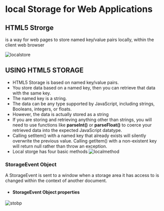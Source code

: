 # **local Storage for Web Applications**
## HTML5 Strorge
is a way for web pages to store named key/value pairs locally, within the client web browser

![localstore](https://ui.vision/Content/Images/kantulocalstorage.jpg)

## USING HTML5 STORAGE
  * HTML5 Storage is based on named key/value pairs. 
  * You store data based on a named key, then you can retrieve that data with the same key. 
  * The named key is a string. 
  * The data can be any type supported by JavaScript, including strings, Booleans, integers, or floats.
  *  However, the data is actually stored as a string
  * If you are storing and retrieving anything other than strings, you will need to use functions like **parseInt()** or **parseFloat()** to coerce your retrieved data into the expected JavaScript datatype.
  * Calling setItem() with a named key that already exists will silently overwrite the previous value. Calling getItem() with a non-existent key will return null rather than throw an exception.
  * Local storge has four basic methods 
  ![localmethod](https://res.cloudinary.com/practicaldev/image/fetch/s--rSskJpsi--/c_imagga_scale,f_auto,fl_progressive,h_900,q_auto,w_1600/https://dev-to-uploads.s3.amazonaws.com/i/2imjutnczd4f3jdhgbdx.png) 

###  StorageEvent Object
   A StorageEvent is sent to a window when a storage area it has access to is changed within the context of another document.

   * #### StorageEvent Object properties
   ![stobp](https://www.programmersought.com/images/35/8fc50290594cf12a3769afd0b4b40cd3.png)






